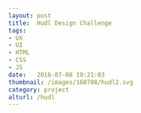 ```yaml
---
layout: post
title:  Hudl Design Challenge
tags:
- UX
- UI
- HTML
- CSS
- JS
date:   2016-07-08 19:21:03
thumbnail: /images/160708/hudl2.svg
category: project
alturl: /hudl
---
```

